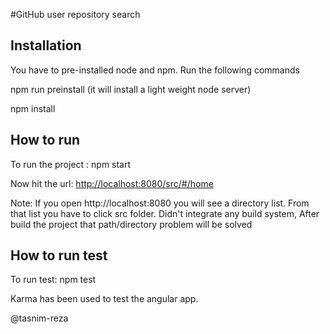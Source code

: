 #GitHub user repository search

## Installation
You have to pre-installed node and npm. Run the following commands

npm run preinstall (it will install a light weight node server)

npm install

## How to run
To run the project : npm start

Now hit the url: [http://localhost:8080/src/#/home](http://localhost:8080/src/#/home)

Note: If you open http://localhost:8080 you will see a directory list.
From that list you have to click src folder. Didn't integrate any
build system, After build the project that path/directory problem will 
be solved


## How to run test
To run test: npm test

Karma has been used to test the angular app.

@tasnim-reza
